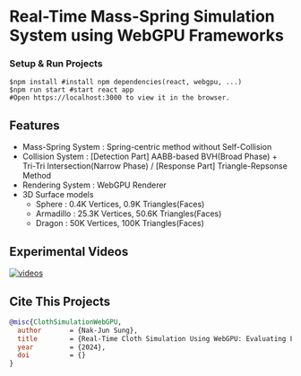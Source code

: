 # Real-Time Mass-Spring Simulation System using WebGPU Frameworks

### Setup & Run Projects
```shell
$npm install #install npm dependencies(react, webgpu, ...)
$npm run start #start react app
#Open https://localhost:3000 to view it in the browser.
```

## Features
- Mass-Spring System : Spring-centric method without Self-Collision
- Collision System : [Detection Part] AABB-based BVH(Broad Phase) + Tri-Tri Intersection(Narrow Phase) / [Response Part] Triangle-Repsonse Method
- Rendering System : WebGPU Renderer
- 3D Surface models
    - Sphere : 0.4K Vertices, 0.9K Triangles(Faces)
    - Armadillo : 25.3K Vertices, 50.6K Triangles(Faces)
    - Dragon   : 50K Vertices, 100K Triangles(Faces)


## Experimental Videos
[![videos](https://img.youtube.com/vi/AXY6gcJpZYQ/0.jpg)](https://youtu.be/AXY6gcJpZYQ)

## Cite This Projects
```bibtex
@misc{ClothSimulationWebGPU,
  author       = {Nak-Jun Sung},
  title        = {Real-Time Cloth Simulation Using WebGPU: Evaluating Limits of High-Resolution},  
  year         = {2024},  
  doi          = {}
}
```